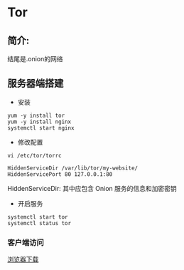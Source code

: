 # Tor 

## 简介:



结尾是.onion的网络

## 服务器端搭建

+ 安装

```
yum -y install tor
yum -y install nginx
systemctl start nginx
```

+ 修改配置

```
vi /etc/tor/torrc

HiddenServiceDir /var/lib/tor/my-website/
HiddenServicePort 80 127.0.0.1:80
```

HiddenServiceDir: 其中应包含 Onion 服务的信息和加密密钥

+ 开启服务

```
systemctl start tor
systemctl status tor
```







### 客户端访问

[浏览器下载](https://www.torproject.org/download/)

